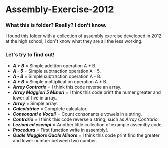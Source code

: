 # Assembly-Exercise-2012
### What this is folder? Really? I don't know.
I found this folder with a collection of assembly exercise developed in 2012 at the high school, i don't know what they are all the less working.

### Let's try to find out!
- ***A + B*** = Simple addition operation A + B.
- ***A - 5*** = Simple subtraction operation A - 5.
- ***A - B*** = Simple subtraction operation A - B.
- ***A * B*** = Simple moltiplication operation A * B.
- ***Array Contrario*** = I think this code reverse an array.
- ***Array Maggiori 5 Minori*** = I think this code print the numer greater and lower of five in array.
- ***Array*** = Simple array.
- ***Calcolatrice*** = Complete calculator.
- ***Consonanti e Vocali*** = Count consonants e vowels in a string.
- ***Contrario*** = I think this code reverse a string, such as _Array Contrario_.
- ***Lezioni ed esempi*** = Another little collection of example assemlby code.
- ***Procedura*** = First function write in assembly!.
- ***Quale Maggiore Quale Minore*** = I think this code print find the greater and lower number between two number.

